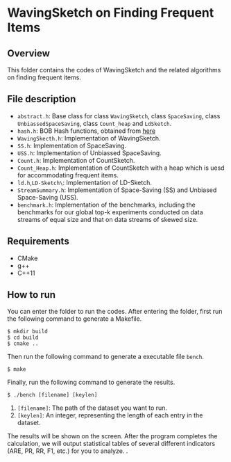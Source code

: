 # WavingSketch on Finding Frequent Items

## Overview

This folder contains the codes of WavingSketch and the related algorithms on finding frequent items.


## File description

- `abstract.h`: Base class for class `WavingSketch`, class `SpaceSaving`, class `UnbiassedSpaceSaving`, class `Count_heap` and `LdSketch`.
- `hash.h`: BOB Hash functions, obtained from [here](http://burtleburtle.net/bob/hash/evahash.html)
- `WavingSkecth.h`: Implementation of WavingSketch.
- `SS.h`:  Implementation of SpaceSaving. 
- `USS.h`:  Implementation of Unbiassed SpaceSaving. 
- `Count.h`:  Implementation of CountSketch. 
- `Count_Heap.h`:  Implementation of CountSketch with a heap which is uesd for accommodating frequent items.
- `ld.h`,`LD-Sketch\`: Implementation of LD-Sketch. 
- `StreamSummary.h`: Implementation of Space-Saving (SS) and Unbiased Space-Saving (USS).
- `benchmark.h`: Implementation of the benchmarks, including the benchmarks for 
our global top-k experiments conducted on data streams of equal size and that on data streams of skewed size. 

## Requirements

- CMake
- g++
- C++11

## How to run

You can enter the folder to run the codes. 
After entering the folder, first run the following command to generate a Makefile. 
```
$ mkdir build
$ cd build
$ cmake ..
```

Then run the following command to generate a executable file `bench`.  
```
$ make
```

Finally, run the following command to generate the results. 
```
$ ./bench [filename] [keylen]
```
1. `[filename]`: The path of the dataset you want to run. 
2. `[keylen]`: An integer, representing the length of each entry in the dataset.


The results will be shown on the screen. After the program completes the calculation, we will output statistical tables of several different indicators (ARE, PR, RR, F1, etc.) for you to analyze.
.
